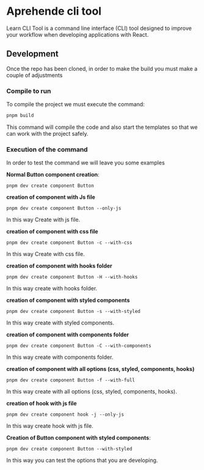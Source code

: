 # Aprehende cli tool

Learn CLI Tool is a command line interface (CLI) tool designed to improve your workflow when developing applications with React.

## Development

Once the repo has been cloned, in order to make the build you must make a couple of adjustments

### Compile to run

To compile the project we must execute the command:

```bash
pnpm build
```

This command will compile the code and also start the templates so that we can work with the project safely.

### Execution of the command

In order to test the command we will leave you some examples

**Normal Button component creation**:

```
pnpm dev create component Button
```

**creation of component with Js file**

```
pnpm dev create component Button --only-js
```

In this way Create with js file.

**creation of component with css file**

```
pnpm dev create component Button -c --with-css
```

In this way Create with css file.

**creation of component with hooks folder**

```
pnpm dev create component Button -H --with-hooks
```

In this way create with hooks folder.

**creation of component with styled components**

```
pnpm dev create component Button -s --with-styled
```

In this way create with styled components.

**creation of component with components folder**

```
pnpm dev create component Button -C --with-components
```

In this way create with components folder.

**creation of component with all options (css, styled, components, hooks)**

```
pnpm dev create component Button -f --with-full
```

In this way create with all options (css, styled, components, hooks).

**creation of hook with js file**

```
pnpm dev create component hook -j --only-js
```

In this way create hook with js file.

**Creation of Button component with styled components**:

```
pnpm dev create component Button --with-styled
```

In this way you can test the options that you are developing.

